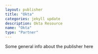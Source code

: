 ```yaml
---
layout: publisher
title: "Okta"
categories: jekyll update
description: Okta Resource
name: "Okta"
type: "Partner"
---
```

Some general info about the publisher here